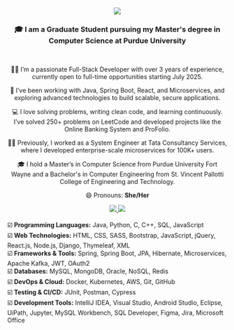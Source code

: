 <h1 align="center">
    <img src="https://readme-typing-svg.herokuapp.com/?font=Righteous&size=35&center=true&vCenter=true&width=500&height=70&duration=5000&lines=Hi+There!+👋;+I'm+Renee+Suresh+Manukonda!;" />
</h1>

<h3 align="center"> 🎓 I am a Graduate Student pursuing my Master's degree in Computer Science at Purdue University</h3>

<br/>

<div align="center">

  👩‍💻 I’m a passionate Full-Stack Developer with over 3 years of experience, currently open to full-time opportunities starting July 2025.

  🌱 I’ve been working with Java, Spring Boot, React, and Microservices, and exploring advanced technologies to build scalable, secure applications.

  💻 I love solving problems, writing clean code, and learning continuously. I’ve solved 250+ problems on LeetCode and developed projects like the Online Banking System and ProFolio.

  👩‍💼 Previously, I worked as a System Engineer at Tata Consultancy Services, where I developed enterprise-scale microservices for 100K+ users.

  🎓 I hold a Master’s in Computer Science from Purdue University Fort Wayne and a Bachelor's in Computer Engineering from St. Vincent Pallotti College of Engineering and Technology.

  😄 Pronouns: <strong>She/Her</strong>

</div>

<div align="center"> 
  <a href="mailto:reneesuresh99@gmail.com">
    <img src="https://img.shields.io/badge/Gmail-333333?style=for-the-badge&logo=gmail&logoColor=red" />
  </a>
  <a href="https://www.linkedin.com/in/manukonda-renee-suresh-a821291a1/" target="_blank">
    <img src="https://img.shields.io/badge/LinkedIn-0077B5?style=for-the-badge&logo=linkedin&logoColor=white" target="_blank" />
  </a>
</div> <br> 
<div align="left">
☑️ <b>Programming Languages:</b> Java, Python, C, C++, SQL, JavaScript<br>
☑️ <b>Web Technologies:</b> HTML, CSS, SASS, Bootstrap, JavaScript, jQuery, React.js, Node.js, Django, Thymeleaf, XML<br>
☑️ <b>Frameworks & Tools:</b> Spring, Spring Boot, JPA, Hibernate, Microservices, Apache Kafka, JWT, OAuth2<br>
☑️ <b>Databases:</b> MySQL, MongoDB, Oracle, NoSQL, Redis<br>
☑️ <b>DevOps & Cloud:</b> Docker, Kubernetes, AWS, Git, GitHub<br>
☑️ <b>Testing & CI/CD:</b> JUnit, Postman, Cypress<br>
☑️ <b>Development Tools:</b> IntelliJ IDEA, Visual Studio, Android Studio, Eclipse, UiPath, Jupyter, MySQL Workbench, SQL Developer, Figma, Jira, Microsoft Office
</div><br><br>





